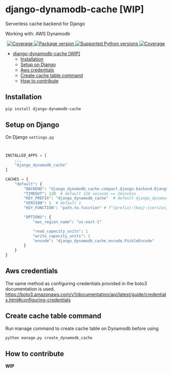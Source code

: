# django-dynamodb-cache [WIP]

Serverless cache backend for Django

Working with: AWS Dynamodb

<p align="center">
<a href="https://codecov.io/gh/xncbf/django-dynamodb-cache" target="_blank">
    <img src="https://img.shields.io/codecov/c/github/xncbf/django-dynamodb-cache?color=%2334D058" alt="Coverage">
</a>
<a href="https://pypi.org/project/django-dynamodb-cache" target="_blank">
    <img src="https://img.shields.io/pypi/v/django-dynamodb-cache?color=%2334D058&label=pypi%20package" alt="Package version">
</a>
<a href="https://pypi.org/project/django-dynamodb-cache" target="_blank">
    <img src="https://img.shields.io/pypi/pyversions/django-dynamodb-cache.svg?color=%2334D058" alt="Supported Python versions">
</a>
<a href="http://pypi.python.org/pypi/django-dynamodb-cache" target="_blank">
    <img src="https://img.shields.io/badge/django-3.2-brightgreen.svg" alt="Coverage">
</a>
</p>

- [django-dynamodb-cache [WIP]](#django-dynamodb-cache-wip)
  - [Installation](#installation)
  - [Setup on Django](#setup-on-django)
  - [Aws credentials](#aws-credentials)
  - [Create cache table command](#create-cache-table-command)
  - [How to contribute](#how-to-contribute)

## Installation

```sh
pip install django-dynamodb-cache
```

## Setup on Django

On Django `settings.py`

```python


INSTALLED_APPS = [
    ...
    "django_dynamodb_cache"
]

CACHES = {
    "default": {
        "BACKEND": "django_dynamodb_cache.compact.django.backend.DjangoCacheBackend",
        "TIMEOUT": 120  # default 120 seconds == 2minutes
        "KEY_PREFIX": "django_dynamodb_cache"  # default django_dynamodb_cache
        "VERSION": 1  # default 1
        "KEY_FUNCTION": "path.to.function" # f"{prefix}:{key}:{version}"

        "OPTIONS": {
            "aws_region_name": "us-east-1"

            "read_capacity_units": 1
            "write_capacity_units": 1
            "encode": "django_dynamodb_cache.encode.PickleEncode"
        }
    }
}
```

## Aws credentials

The same method as configuring-credentials provided in the boto3 documentation is used.
https://boto3.amazonaws.com/v1/documentation/api/latest/guide/credentials.html#configuring-credentials

## Create cache table command

Run manage command to create cache table on Dynamodb before using

```zsh
python manage.py create_dynamodb_cache
```

## How to contribute

**WIP**

